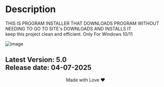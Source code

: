 # Description
THIS IS PROGRAM INSTALLER THAT DOWNLOADS PROGRAM WITHOUT NEEDING TO GO TO SITE's DOWNLOADS AND INSTALLS IT                
keep this project clean and efficient.
Only For Windows 10/11

![image](https://github.com/user-attachments/assets/b90d9c31-9c5e-4113-81bb-4acfb9fab558)


Latest Version: 5.0 <br>
Release date: 04-07-2025
---

<p align="center">Made with Love ❤️</p>
